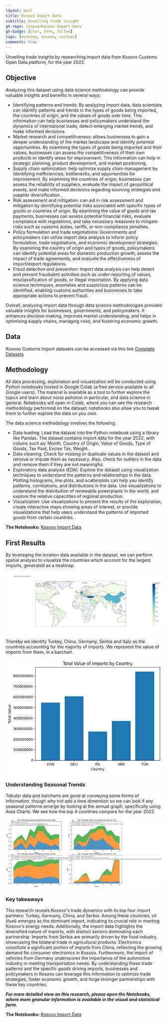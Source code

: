 ```yaml
---
layout: post
title: Kosovo Import Data
subtitle: Unveiling trade insight
gh-repo: /sepse/Kosovo-Import-Data
gh-badge: [star, fork, follow]
tags: [economy, kosovo, customs]
comments: true
---
```


Unveiling trade insights by researching import data from Kosovo Customs Open Data platform, for the year 2022.

## Objective

Analyzing this dataset using data science methodology can provide valuable insights and benefits in several ways:

- Identifying patterns and trends: By analyzing import data, data scientists can identify patterns and trends in the types of goods being imported, the countries of origin, and the values of goods over time. This information can help businesses and policymakers understand the dynamics of international trade, detect emerging market trends, and make informed decisions.
- Market research and competitiveness: allows businesses to gain a deeper understanding of the market landscape and identify potential opportunities. By examining the types of goods being imported and their values, businesses can assess the competitiveness of their own products or identify areas for improvement. This information can help in strategic planning, product development, and market positioning.
- Supply chain optimization: help optimize supply chain management by identifying inefficiencies, bottlenecks, and opportunities for improvement. By examining the countries of origin, businesses can assess the reliability of suppliers, evaluate the impact of geopolitical events, and make informed decisions regarding sourcing strategies and supplier diversification.
- Risk assessment and mitigation: can aid in risk assessment and mitigation by identifying potential risks associated with specific types of goods or countries of origin. By examining the value of goods and tax payments, businesses can assess potential financial risks, evaluate compliance with regulations, and take necessary measures to mitigate risks such as customs duties, tariffs, or non-compliance penalties.
- Policy formulation and trade negotiations: Governments and policymakers can utilize import data analysis to inform policy formulation, trade negotiations, and economic development strategies. By examining the country of origin and types of goods, policymakers can identify potential areas for domestic production growth, assess the impact of trade agreements, and evaluate the effectiveness of import/export regulations.
- Fraud detection and prevention: Import data analysis can help detect and prevent fraudulent activities such as under-reporting of values, misclassification of goods, or illegal importation. By applying data science techniques, anomalies and suspicious patterns can be identified, enabling customs authorities and businesses to take appropriate actions to prevent fraud.

Overall, analyzing import data through data science methodologies provides valuable insights for businesses, governments, and policymakers. It enhances decision-making, improves market understanding, and helps in optimizing supply chains, managing risks, and fostering economic growth.


## Data

Kosovo Customs Import datasets can be accessed via this link [Complete Datasets](https://dogana.rks-gov.net/per-doganen/statistikat-dhe-arritjet/bilanci-tregtare-bazuar-ne-tarife/)

## Methodology

All data processing, exploration and visualization will be conducted using Python notebooks hosted in Google Colab (a free service available to all Google users). The material is available as a tool to further explore the topics and learn about noise pollution in particular, and data science in general. Notebooks will open in Colab, where you can see the research methodology performed on the dataset; notebooks also allow you to tweak them to further explore the data on you own.

The data science methodology involves the following:

- Data loading: Load the dataset into the Python notebook using a library like Pandas. The dataset contains import data for the year 2022, with colums such as: Month, Country of Origin, Value of Goods, Type of Goods, Tax Paid, Excise Tax, Weight.
- Data cleaning: Check for missing or duplicate values in the dataset and remove or impute them as necessary. Also, check for outliers in the data and remove them if they are not meaningful.
- Exploratory data analysis (EDA): Explore the dataset using visualization techniques to understand the patterns and relationships in the data. Plotting histograms, line plots, and scatterplots can help you identify patterns, correlations, and distributions in the data. Use visualizations to understand the distribution of renewable powerplants in the world, and explore the relative capacitites of regional production.
- Visualization: Use visualizations to present the results of the exploration, create interactive maps showing areas of interest, or provide visualizations that help users understand the patterns of imported goods from certain countries.

**The Notebooks:** [Kosovo Import Data](https://github.com/sepse/Kosovo-Import-Data/blob/b5e847cac6f2c2b07eace28740cd7bbdef82c55f/exim_dogana_2022.ipynb)

## First Results

By leveraging the location data available in the dataset, we can perform spatial analysis to visualize the countries which account for the largest imports, generated as a heatmap.

![mapimport](https://github.com/sepse/Kosovo-Import-Data/blob/bd43efb2a9910a27d041f86d6fd746595766640e/Graphics/mapimport.png)

Thereby we identify Turkey, China, Germany, Serbia and Italy as the countries accounting for the majority of imports. We represent the value of imports from them, in a barchart.

![top5](https://github.com/sepse/Kosovo-Import-Data/blob/bd43efb2a9910a27d041f86d6fd746595766640e/Graphics/top5.png)

### Understanding Seasonal Trends

Tabular data and barcharts are good at conveying some forms of information, though why not add a time dimension so we can look if any seasonal patterns emerge by looking at the annual graph, specifically using Area Charts. We see how the top 4 countries compare for the year 2022.

![4chart](https://github.com/sepse/Kosovo-Import-Data/blob/3f8c2a9467c6b730adb63db517590c58f9c754e9/Graphics/4chart.png)

### Key takeaways
This research reveals Kosovo's trade dynamics with its top four import partners: Turkey, Germany, China, and Serbia. Among these countries, oil (fuel) emerges as the dominant import, indicating its crucial role in meeting Kosovo's energy needs. Additionally, the import data highlights the diversified nature of imports, with distinct sectors dominating each partnership. Imports from Serbia are primarily driven by the food industry, showcasing the bilateral trade in agricultural products. Electronics constitute a significant portion of imports from China, reflecting the growing demand for consumer electronics in Kosovo. Furthermore, the import of vehicles from Germany underscores the importance of the automotive industry in meeting transportation needs. By understanding these trade patterns and the specific goods driving imports, businesses and policymakers in Kosovo can leverage this information to optimize trade strategies, foster economic growth, and forge stronger partnerships with these key countries.


***For more detailed view on this research, please open the Notebooks, where more granular information is available in the visual and statistical form.***

**The Notebooks:** [Kosovo Import Data](https://github.com/sepse/Kosovo-Import-Data/blob/b5e847cac6f2c2b07eace28740cd7bbdef82c55f/exim_dogana_2022.ipynb)
